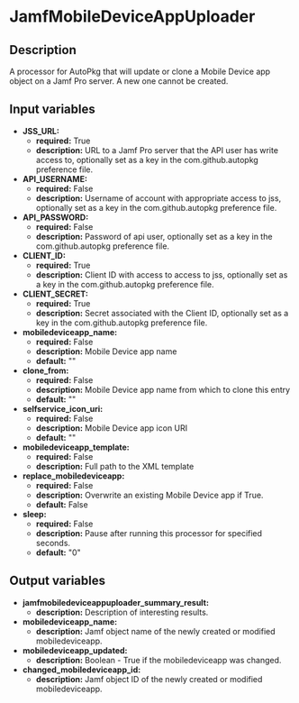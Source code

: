 # JamfMobileDeviceAppUploader

## Description

A processor for AutoPkg that will update or clone a Mobile Device app object on a Jamf Pro server. A new one cannot be created.

## Input variables

- **JSS_URL:**
  - **required:** True
  - **description:** URL to a Jamf Pro server that the API user has write access to, optionally set as a key in the com.github.autopkg preference file.
- **API_USERNAME:**
  - **required:** False
  - **description:** Username of account with appropriate access to jss, optionally set as a key in the com.github.autopkg preference file.
- **API_PASSWORD:**
  - **required:** False
  - **description:** Password of api user, optionally set as a key in the com.github.autopkg preference file.
- **CLIENT_ID:**
  - **required:** True
  - **description:** Client ID with access to access to jss, optionally set as a key in the com.github.autopkg preference file.
- **CLIENT_SECRET:**
  - **required:** True
  - **description:** Secret associated with the Client ID, optionally set as a key in the com.github.autopkg preference file.
- **mobiledeviceapp_name:**
  - **required:** False
  - **description:** Mobile Device app name
  - **default:** ""
- **clone_from:**
  - **required:** False
  - **description:** Mobile Device app name from which to clone this entry
  - **default:** ""
- **selfservice_icon_uri:**
  - **required:** False
  - **description:** Mobile Device app icon URI
  - **default:** ""
- **mobiledeviceapp_template:**
  - **required:** False
  - **description:** Full path to the XML template
- **replace_mobiledeviceapp:**
  - **required:** False
  - **description:** Overwrite an existing Mobile Device app if True.
  - **default:** False
- **sleep:**
  - **required:** False
  - **description:** Pause after running this processor for specified seconds.
  - **default:** "0"

## Output variables

- **jamfmobiledeviceappuploader_summary_result:**
  - **description:** Description of interesting results.
- **mobiledeviceapp_name:**
  - **description:** Jamf object name of the newly created or modified mobiledeviceapp.
- **mobiledeviceapp_updated:**
  - **description:** Boolean - True if the mobiledeviceapp was changed.
- **changed_mobiledeviceapp_id:**
  - **description:** Jamf object ID of the newly created or modified mobiledeviceapp.
